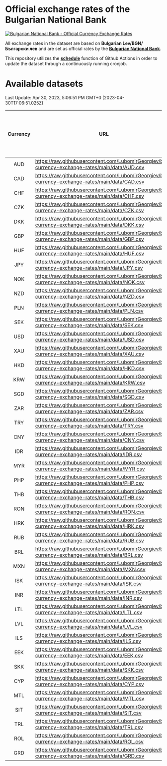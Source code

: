 # Official exchange rates of the Bulgarian National Bank

[![Bulgarian National Bank - Official Currency Exchange Rates](https://github.com/LubomirGeorgiev/bnb-currency-exchange-rates/actions/workflows/update-rates.yml/badge.svg?branch=main)](https://github.com/LubomirGeorgiev/bnb-currency-exchange-rates/actions/workflows/update-rates.yml)

All exchange rates in the dataset are based on **Bulgarian Lev/BGN/Български лев** and are set as official rates by the [**Bulgarian National Bank**](https://www.bnb.bg/Statistics/StExternalSector/StExchangeRates/StERForeignCurrencies/index.htm?toLang=_EN).

This repository utilizes the [**schedule**](https://docs.github.com/en/actions/reference/events-that-trigger-workflows) function of Github Actions in order to update the dataset through a continuously running cronjob.

# Available datasets

<!-- START LINKS (DO NOT EVER FU*ING DELETE THIS COMMENT FOR THE LOVE OF YOUR LIFE!!! IF YOU ARE CURIOS HOW IT WORKS, YOU CAN HAVE A LOOK AT ./src/updateReadme.ts) -->

Last Update: Apr 30, 2023, 5:06:51 PM GMT+0 (2023-04-30T17:06:51.025Z)

| Currency | URL                                                                                             | Number of records | Number of missing days that were filled in |
| :------: | ----------------------------------------------------------------------------------------------- | :---------------: | :----------------------------------------: |
|   AUD    | https://raw.githubusercontent.com/LubomirGeorgiev/bnb-currency-exchange-rates/main/data/AUD.csv |       8481        |                    2621                    |
|   CAD    | https://raw.githubusercontent.com/LubomirGeorgiev/bnb-currency-exchange-rates/main/data/CAD.csv |       8481        |                    2621                    |
|   CHF    | https://raw.githubusercontent.com/LubomirGeorgiev/bnb-currency-exchange-rates/main/data/CHF.csv |       8481        |                    2621                    |
|   CZK    | https://raw.githubusercontent.com/LubomirGeorgiev/bnb-currency-exchange-rates/main/data/CZK.csv |       8481        |                    2621                    |
|   DKK    | https://raw.githubusercontent.com/LubomirGeorgiev/bnb-currency-exchange-rates/main/data/DKK.csv |       8481        |                    2621                    |
|   GBP    | https://raw.githubusercontent.com/LubomirGeorgiev/bnb-currency-exchange-rates/main/data/GBP.csv |       8481        |                    2621                    |
|   HUF    | https://raw.githubusercontent.com/LubomirGeorgiev/bnb-currency-exchange-rates/main/data/HUF.csv |       8481        |                    2621                    |
|   JPY    | https://raw.githubusercontent.com/LubomirGeorgiev/bnb-currency-exchange-rates/main/data/JPY.csv |       8481        |                    2621                    |
|   NOK    | https://raw.githubusercontent.com/LubomirGeorgiev/bnb-currency-exchange-rates/main/data/NOK.csv |       8481        |                    2621                    |
|   NZD    | https://raw.githubusercontent.com/LubomirGeorgiev/bnb-currency-exchange-rates/main/data/NZD.csv |       8481        |                    2621                    |
|   PLN    | https://raw.githubusercontent.com/LubomirGeorgiev/bnb-currency-exchange-rates/main/data/PLN.csv |       8481        |                    2621                    |
|   SEK    | https://raw.githubusercontent.com/LubomirGeorgiev/bnb-currency-exchange-rates/main/data/SEK.csv |       8481        |                    2621                    |
|   USD    | https://raw.githubusercontent.com/LubomirGeorgiev/bnb-currency-exchange-rates/main/data/USD.csv |       8481        |                    2621                    |
|   XAU    | https://raw.githubusercontent.com/LubomirGeorgiev/bnb-currency-exchange-rates/main/data/XAU.csv |       8481        |                    2623                    |
|   HKD    | https://raw.githubusercontent.com/LubomirGeorgiev/bnb-currency-exchange-rates/main/data/HKD.csv |       8182        |                    2533                    |
|   KRW    | https://raw.githubusercontent.com/LubomirGeorgiev/bnb-currency-exchange-rates/main/data/KRW.csv |       8182        |                    2533                    |
|   SGD    | https://raw.githubusercontent.com/LubomirGeorgiev/bnb-currency-exchange-rates/main/data/SGD.csv |       8182        |                    2533                    |
|   ZAR    | https://raw.githubusercontent.com/LubomirGeorgiev/bnb-currency-exchange-rates/main/data/ZAR.csv |       8182        |                    2533                    |
|   TRY    | https://raw.githubusercontent.com/LubomirGeorgiev/bnb-currency-exchange-rates/main/data/TRY.csv |       6667        |                    2066                    |
|   CNY    | https://raw.githubusercontent.com/LubomirGeorgiev/bnb-currency-exchange-rates/main/data/CNY.csv |       6547        |                    2030                    |
|   IDR    | https://raw.githubusercontent.com/LubomirGeorgiev/bnb-currency-exchange-rates/main/data/IDR.csv |       6547        |                    2030                    |
|   MYR    | https://raw.githubusercontent.com/LubomirGeorgiev/bnb-currency-exchange-rates/main/data/MYR.csv |       6547        |                    2030                    |
|   PHP    | https://raw.githubusercontent.com/LubomirGeorgiev/bnb-currency-exchange-rates/main/data/PHP.csv |       6547        |                    2030                    |
|   THB    | https://raw.githubusercontent.com/LubomirGeorgiev/bnb-currency-exchange-rates/main/data/THB.csv |       6547        |                    2030                    |
|   RON    | https://raw.githubusercontent.com/LubomirGeorgiev/bnb-currency-exchange-rates/main/data/RON.csv |       6488        |                    2012                    |
|   HRK    | https://raw.githubusercontent.com/LubomirGeorgiev/bnb-currency-exchange-rates/main/data/HRK.csv |       6428        |                    1992                    |
|   RUB    | https://raw.githubusercontent.com/LubomirGeorgiev/bnb-currency-exchange-rates/main/data/RUB.csv |       6124        |                    1895                    |
|   BRL    | https://raw.githubusercontent.com/LubomirGeorgiev/bnb-currency-exchange-rates/main/data/BRL.csv |       5577        |                    1733                    |
|   MXN    | https://raw.githubusercontent.com/LubomirGeorgiev/bnb-currency-exchange-rates/main/data/MXN.csv |       5577        |                    1733                    |
|   ISK    | https://raw.githubusercontent.com/LubomirGeorgiev/bnb-currency-exchange-rates/main/data/ISK.csv |       5482        |                    1700                    |
|   INR    | https://raw.githubusercontent.com/LubomirGeorgiev/bnb-currency-exchange-rates/main/data/INR.csv |       5208        |                    1617                    |
|   LTL    | https://raw.githubusercontent.com/LubomirGeorgiev/bnb-currency-exchange-rates/main/data/LTL.csv |       5152        |                    1581                    |
|   LVL    | https://raw.githubusercontent.com/LubomirGeorgiev/bnb-currency-exchange-rates/main/data/LVL.csv |       4789        |                    1469                    |
|   ILS    | https://raw.githubusercontent.com/LubomirGeorgiev/bnb-currency-exchange-rates/main/data/ILS.csv |       4482        |                    1396                    |
|   EEK    | https://raw.githubusercontent.com/LubomirGeorgiev/bnb-currency-exchange-rates/main/data/EEK.csv |       3996        |                    1222                    |
|   SKK    | https://raw.githubusercontent.com/LubomirGeorgiev/bnb-currency-exchange-rates/main/data/SKK.csv |       2969        |                    911                     |
|   CYP    | https://raw.githubusercontent.com/LubomirGeorgiev/bnb-currency-exchange-rates/main/data/CYP.csv |       2900        |                    884                     |
|   MTL    | https://raw.githubusercontent.com/LubomirGeorgiev/bnb-currency-exchange-rates/main/data/MTL.csv |       2601        |                    796                     |
|   SIT    | https://raw.githubusercontent.com/LubomirGeorgiev/bnb-currency-exchange-rates/main/data/SIT.csv |       2538        |                    774                     |
|   TRL    | https://raw.githubusercontent.com/LubomirGeorgiev/bnb-currency-exchange-rates/main/data/TRL.csv |       1812        |                    553                     |
|   ROL    | https://raw.githubusercontent.com/LubomirGeorgiev/bnb-currency-exchange-rates/main/data/ROL.csv |       1694        |                    521                     |
|   GRD    | https://raw.githubusercontent.com/LubomirGeorgiev/bnb-currency-exchange-rates/main/data/GRD.csv |        354        |                    102                     |

<!-- END LINKS (DO NOT EVER FU*ING DELETE THIS COMMENT FOR THE LOVE OF YOUR LIFE!!! IF YOU ARE CURIOS HOW IT WORKS, YOU CAN HAVE A LOOK AT ./src/updateReadme.ts) -->
